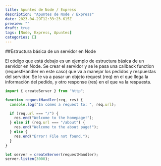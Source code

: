 ```yaml
---
title: Apuntes de Node / Express
description: "Apuntes de Node / Express"
date: 2023-04-29T12:33:23.615Z
preview: ""
draft: true
tags: [Node, Express, Apuntes]
categories: []
---
```


##Estructura básica de un servidor en Node

El código que está debajo es un ejemplo de estructura básica de un servidor en Node. Se crear el servidor y se le pasa una callback function (requestHandler en este caso) que va a manejar los pedidos y respuestas del servidor. Se le va a pasar un objeto request (req) en el que llega la información del pedido, y otro response (res) en el que va la respuesta.

```JavaScript
import { createServer } from "http";

function requestHandler(req, res) {
  console.log("In comes a request to: ", req.url);

  if (req.url === "/") {
    res.end("Welcome to the homepage!");
  } else if (req.url === "/about") {
    res.end("Welcome to the about page!");
  } else {
    res.end("Error! File not found.");
  }
}

let server = createServer(requestHandler);
server.listen(3000);
```
